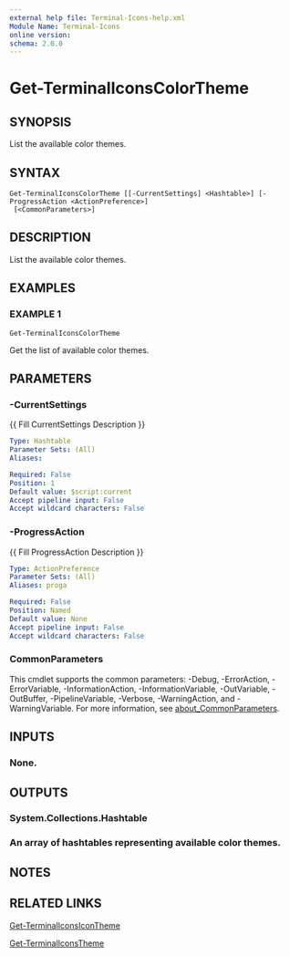 ```yaml
---
external help file: Terminal-Icons-help.xml
Module Name: Terminal-Icons
online version:
schema: 2.0.0
---
```


# Get-TerminalIconsColorTheme

## SYNOPSIS
List the available color themes.

## SYNTAX

```
Get-TerminalIconsColorTheme [[-CurrentSettings] <Hashtable>] [-ProgressAction <ActionPreference>]
 [<CommonParameters>]
```

## DESCRIPTION
List the available color themes.

## EXAMPLES

### EXAMPLE 1
```
Get-TerminalIconsColorTheme
```

Get the list of available color themes.

## PARAMETERS

### -CurrentSettings
{{ Fill CurrentSettings Description }}

```yaml
Type: Hashtable
Parameter Sets: (All)
Aliases:

Required: False
Position: 1
Default value: $script:current
Accept pipeline input: False
Accept wildcard characters: False
```

### -ProgressAction
{{ Fill ProgressAction Description }}

```yaml
Type: ActionPreference
Parameter Sets: (All)
Aliases: proga

Required: False
Position: Named
Default value: None
Accept pipeline input: False
Accept wildcard characters: False
```

### CommonParameters
This cmdlet supports the common parameters: -Debug, -ErrorAction, -ErrorVariable, -InformationAction, -InformationVariable, -OutVariable, -OutBuffer, -PipelineVariable, -Verbose, -WarningAction, and -WarningVariable. For more information, see [about_CommonParameters](http://go.microsoft.com/fwlink/?LinkID=113216).

## INPUTS

### None.
## OUTPUTS

### System.Collections.Hashtable
### An array of hashtables representing available color themes.
## NOTES

## RELATED LINKS

[Get-TerminalIconsIconTheme]()

[Get-TerminalIconsTheme]()

